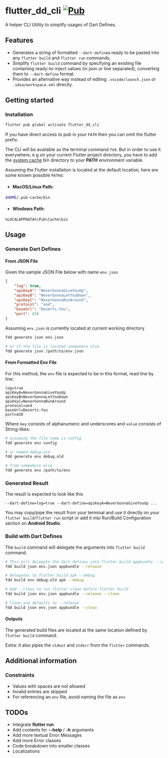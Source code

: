 # flutter_dd_cli [![Pub](https://img.shields.io/pub/v/flutter_dd_cli.svg)](https://pub.dartlang.org/packages/flutter_dd_cli)
A helper CLI Utility to simplify usages of Dart Defines.

## Features

- Generates a string of formatted `--dart-define`s ready to be pasted into any `flutter build` and `flutter run` commands.
- Simplify `flutter build` command by specifying an existing file containing ready-to-inject values (in json or line separated), converting them to `--dart-define` format.
- Provides an alternative way instead of editing `.vscode/launch.json` or `.idea/workspace.xml` directly.

## Getting started

### Installation
```sh
flutter pub global activate flutter_dd_cli
```
If you have direct access to pub in your ```PATH``` then you can omit the flutter prefix.

The CLI will be available as the terminal command ```fdd```. But in order to use it everywhere, e.g on your current Flutter project directory, you have to add the [system cache](https://dart.dev/tools/pub/cmd/pub-global#running-a-script-from-your-path) bin directory to your **PATH** environment variable.

Assuming the Flutter installation is located at the default location, here are some known possible ```PATH```s:
- #### MacOS/Linux Path:
```sh
$HOME/.pub-cache/bin
```
- #### Windows Path:
```console
%LOCALAPPDATA%\Pub\Cache\bin
```

## Usage

### Generate Dart Defines
#### From JSON File
Given the sample JSON File below with name ```env.json```
```json
{
    "log": true,
    "apiKeyA": "NeverGonnaGiveYouUp",
    "apiKeyB": "NeverGonnaLetYouDown",
    "apiKeyC": "NeverGonnaRunAround",
    "protocol": "and",
    "baseUrl": "Deserts.You",
    "port": 420
}
```
Assuming ```env.json``` is currently located at current working directory
```sh
fdd generate json env.json

# or if the file is located somewhere else
fdd generate json /path/to/env.json
```
#### From Formatted Env File
For this method, the `env` file is expected to be in this format, read line by line:
```
log=true
apiKeyA=NeverGonnaGiveYouUp
apiKeyB=NeverGonnaLetYouDown
apiKeyC=NeverGonnaRunAround
protocol=and
baseUrl=Deserts.You
port=420
```
Where `key` consists of alphanumeric and underscores and `value` consists of String-likes.
```sh
# assuming the file name is config
fdd generate env config

# or named debug.old
fdd generate env debug.old

# from somewhere else
fdd generate env /path/to/env
```
### Generated Result
The result is expected to look like this
```
--dart-define=log=true --dart-define=apiKeyA=NeverGonnaGiveYouUp ...
```
You may copy/pipe the result from your terminal and use it directly on your `flutter build`/`flutter run` script or add it into Run/Build Configuration section on **Android Studio**.

### Build with Dart Defines
The `build` command will delegate the arguments into `flutter build` command.
```sh
# This will delegate the dart defines into flutter build appbundle --release command
fdd build json env.json appbundle --release

# Delegates to flutter build apk --debug
fdd build env debug.old apk --debug

# Add --clean to run flutter clean before flutter build
fdd build json env.json appbundle --release --clean

# Clean and defaults to --release
fdd build json env.json appbundle --clean
```
#### Outputs
The generated build files are located at the same location defined by `flutter build` command.

Extra: it also pipes the `stdout` and `stderr` from the `flutter` commands.

## Additional information

### Constraints
- Values with spaces are not allowed
- Invalid entries are skipped
- For referencing an `env` file, avoid naming the file as `env`

## TODOs
- Integrate **flutter run**
- Add contents for **--help** / **-h** arguments
- Add more textual Error Messages
- Add more Error classes
- Code breakdown into smaller classes
- Localizations